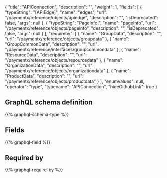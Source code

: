 {
  "title": "APIConnection",
  "description": "",
  "weight": 1,
  "fields": [
    {
      "typeString": "[APIEdge]",
      "name": "edges",
      "url": "/paymentx/reference/objects/apiedge",
      "description": "",
      "isDeprecated": false,
      "args": null
    },
    {
      "typeString": "PageInfo!",
      "name": "pageInfo",
      "url": "/paymentx/reference/objects/pageinfo",
      "description": "",
      "isDeprecated": false,
      "args": null
    }
  ],
  "requireby": [
    {
      "name": "GroupData",
      "description": "",
      "url": "/paymentx/reference/objects/groupdata"
    },
    {
      "name": "GroupCommonData",
      "description": "",
      "url": "/paymentx/reference/interfaces/groupcommondata"
    },
    {
      "name": "ResourceData",
      "description": "",
      "url": "/paymentx/reference/objects/resourcedata"
    },
    {
      "name": "OrganizationData",
      "description": "",
      "url": "/paymentx/reference/objects/organizationdata"
    },
    {
      "name": "ProductData",
      "description": "",
      "url": "/paymentx/reference/objects/productdata"
    }
  ],
  "enumValues": null,
  "operator": "type",
  "typename": "APIConnection",
  "hideGithubLink": true
}
## GraphQL schema definition

{{% graphql-schema-type %}}

## Fields

{{% graphql-field %}}

## Required by

{{% graphql-require-by %}}
